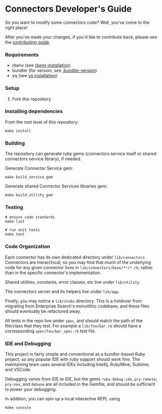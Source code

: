 # Connectors Developer's Guide

So you want to modify some connectors code? Well, you've come to the right place!

After you've made your changes, if you'd like to contribute back, please see the [contributing guide](./CONTRIBUTING.md).

### Requirements
- rbenv (see [rbenv installation](https://github.com/rbenv/rbenv#installation))
- bundler (for version, see [.bundler-version](./.bundler-version))
- yq (see [yq installation](https://github.com/mikefarah/yq#install))

### Setup
1. Fork this repository

### Installing dependencies

From the root level of this repository:

```shell
make install
```

### Building

The repository can generate ruby gems (connectors service itself or shared connectors service library), if needed.

Generate Connector Service gem:
```shell
make build_service_gem
```

Generate shared Connector Services libraries gem:
````shell
make build_utility_gem
````

### Testing
```shell
# ensure code standards
make lint

# run unit tests
make test
```

### Code Organization

Each connector has its own dedicated directory under `lib/connectors`. Connectors are hierarchical, so you may find that much of the underlying code for any given connector lives in `lib/connectors/base/**/*.rb`, rather than in the specific connector's implementation.

Shared utilities, constants, error classes, etc live under `lib/utility`.

The connectors server and its helpers live under `lib/app`.

Finally, you may notice a `lib/stubs` directory. This is a holdover from migrating from Enterprise Search's monolithic codebase, and these files should eventually be refactored away.

All tests in the repo live under `spec`, and should match the path of the file/class that they test. For example a `lib/foo/bar.rb` should have a corresponding `spec/foo/bar_spec.rb` test file.

### IDE and Debugging

This project is fairly simple and conventional as a bundler-based Ruby project, so any popular IDE with ruby support should work fine. The maintaining team uses several IDEs including Intellij, RubyMine, Sublime, and VSCode.

Debugging varies from IDE to IDE, but the gems `ruby-debug-ide`, `pry-remote`, `pry-nav`, and `debase` are all included in the Gemfile, and should be sufficient to power your debugging.

In addition, you can spin up a local interactive REPL using
```shell
make console
```
